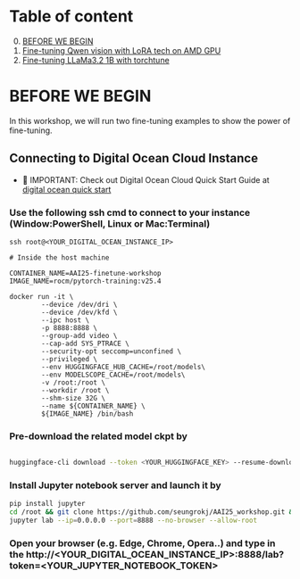 # Table of content

0. [BEFORE WE BEGIN](#before-we-begin)
1. [Fine-tuning Qwen vision with LoRA tech on AMD GPU](#case-1-vllm-v0-benchmarks)
2. [Fine-tuning LLaMa3.2 1B with torchtune](#case-2-vllm-v1-benchmarks)

# BEFORE WE BEGIN

In this workshop, we will run two fine-tuning examples to show the power of fine-tuning.


## Connecting to Digital Ocean Cloud Instance

 - 📌 IMPORTANT: Check out Digital Ocean Cloud Quick Start Guide at [digital ocean quick start](../Digital_Ocean_Usage/README.md)

### Use the following ssh cmd to connect to your instance (Window:PowerShell, Linux or Mac:Terminal)

```
ssh root@<YOUR_DIGITAL_OCEAN_INSTANCE_IP>

# Inside the host machine

CONTAINER_NAME=AAI25-finetune-workshop
IMAGE_NAME=rocm/pytorch-training:v25.4

docker run -it \
        --device /dev/dri \
        --device /dev/kfd \
        --ipc host \
        -p 8888:8888 \
        --group-add video \
        --cap-add SYS_PTRACE \
        --security-opt seccomp=unconfined \
        --privileged \
        --env HUGGINGFACE_HUB_CACHE=/root/models\
        --env MODELSCOPE_CACHE=/root/models\
        -v /root:/root \
        --workdir /root \
        --shm-size 32G \
        --name ${CONTAINER_NAME} \
        ${IMAGE_NAME} /bin/bash

```

### Pre-download the related model ckpt by 

```bash

huggingface-cli download --token <YOUR_HUGGINGFACE_KEY> --resume-download Qwen/Qwen2-VL-7B-Instruct
```


### Install Jupyter notebook server and launch it by 
```bash
pip install jupyter
cd /root && git clone https://github.com/seungrokj/AAI25_workshop.git && cd AAI25_workshop/ws_102_Finetuning_AI_Models
jupyter lab --ip=0.0.0.0 --port=8888 --no-browser --allow-root
```

### Open your browser (e.g. Edge, Chrome, Opera..) and type in the http://<YOUR_DIGITAL_OCEAN_INSTANCE_IP>:8888/lab?token=<YOUR_JUPYTER_NOTEBOOK_TOKEN>